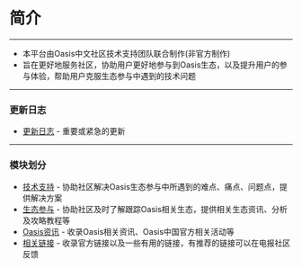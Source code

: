 # 简介

------



- 本平台由Oasis中文社区技术支持团队联合制作(非官方制作)
- 旨在更好地服务社区，协助用户更好地参与到Oasis生态，以及提升用户的参与体验，帮助用户克服生态参与中遇到的技术问题
------



### 更新日志

- [更新日志](./更新日志.md) - 重要或紧急的更新

------

### 模块划分

- [技术支持](./dev_support/概览.md) - 协助社区解决Oasis生态参与中所遇到的难点、痛点、问题点，提供解决方案
- [生态参与](./ecosystem_paticipate/概览.md) - 协助社区及时了解跟踪Oasis相关生态，提供相关生态资讯、分析及攻略教程等
- [Oasis资讯](./oasis_info/概览.md) - 收录Oasis相关资讯、Oasis中国官方相关活动等
- [相关链接](./links/概览.md) - 收录官方链接以及一些有用的链接，有推荐的链接可以在电报社区反馈

